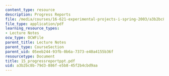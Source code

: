 ```yaml
---
content_type: resource
description: Progress Reports
file: /media/courses/16-621-experimental-projects-i-spring-2003/a3b2bc8b79d3886fe5b845f2b4cbd9aa_15_progressreportppt.pdf
file_type: application/pdf
learning_resource_types:
- Lecture Notes
ocw_type: OCWFile
parent_title: Lecture Notes
parent_type: CourseSection
parent_uid: 05eeb244-93fb-0b6a-7373-e40a4155b36f
resourcetype: Document
title: 15_progressreportppt.pdf
uid: a3b2bc8b-79d3-886f-e5b8-45f2b4cbd9aa
---
```

